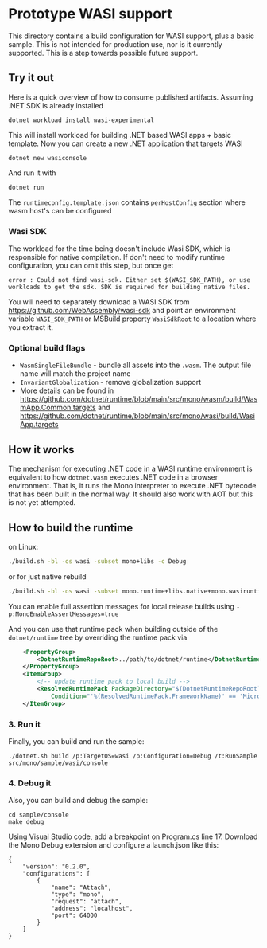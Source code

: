 # Prototype WASI support

This directory contains a build configuration for WASI support, plus a basic sample. This is not intended for production use, nor is it currently supported. This is a step towards possible future support.

## Try it out

Here is a quick overview of how to consume published artifacts. Assuming .NET SDK is already installed

```
dotnet workload install wasi-experimental
```

This will install workload for building .NET based WASI apps + basic template.
Now you can create a new .NET application that targets WASI

```
dotnet new wasiconsole
```

And run it with

```
dotnet run
```

The `runtimeconfig.template.json` contains `perHostConfig` section where wasm host's can be configured

### Wasi SDK

The workload for the time being doesn't include Wasi SDK, which is responsible for native compilation.
If don't need to modify runtime configuration, you can omit this step, but once get

```
error : Could not find wasi-sdk. Either set $(WASI_SDK_PATH), or use workloads to get the sdk. SDK is required for building native files.
```

You will need to separately download a WASI SDK from https://github.com/WebAssembly/wasi-sdk and point an environment variable `WASI_SDK_PATH` or MSBuild property `WasiSdkRoot` to a location where you extract it.

### Optional build flags

- `WasmSingleFileBundle` - bundle all assets into the `.wasm`. The output file name will match the project name
- `InvariantGlobalization` - remove globalization support
- More details can be found in https://github.com/dotnet/runtime/blob/main/src/mono/wasm/build/WasmApp.Common.targets and https://github.com/dotnet/runtime/blob/main/src/mono/wasi/build/WasiApp.targets

## How it works

The mechanism for executing .NET code in a WASI runtime environment is equivalent to how `dotnet.wasm` executes .NET code in a browser environment. That is, it runs the Mono interpreter to execute .NET bytecode that has been built in the normal way. It should also work with AOT but this is not yet attempted.

## How to build the runtime

on Linux:
```.sh
./build.sh -bl -os wasi -subset mono+libs -c Debug
```
or for just native rebuild
```.sh
./build.sh -bl -os wasi -subset mono.runtime+libs.native+mono.wasiruntime -c Debug
```
You can enable full assertion messages for local release builds using
`-p:MonoEnableAssertMessages=true`

And you can use that runtime pack when building outside of the `dotnet/runtime` tree by overriding the runtime pack via


```xml
    <PropertyGroup>
        <DotnetRuntimeRepoRoot>../path/to/dotnet/runtime</DotnetRuntimeRepoRoot>
    </PropertyGroup>
	<ItemGroup>
		<!-- update runtime pack to local build -->
		<ResolvedRuntimePack PackageDirectory="$(DotnetRuntimeRepoRoot)/artifacts/bin/microsoft.netcore.app.runtime.wasi-wasm/Release"
			Condition="'%(ResolvedRuntimePack.FrameworkName)' == 'Microsoft.NETCore.App'" />
	</ItemGroup>
```

### 3. Run it

Finally, you can build and run the sample:

```
./dotnet.sh build /p:TargetOS=wasi /p:Configuration=Debug /t:RunSample src/mono/sample/wasi/console
```

### 4. Debug it

Also, you can build and debug the sample:

```
cd sample/console
make debug
```

Using Visual Studio code, add a breakpoint on Program.cs line 17.
Download the Mono Debug extension and configure a launch.json like this:
```
{
    "version": "0.2.0",
    "configurations": [
        {
            "name": "Attach",
            "type": "mono",
            "request": "attach",
            "address": "localhost",
            "port": 64000
        }
    ]
}
```
